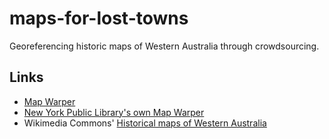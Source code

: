 # maps-for-lost-towns
Georeferencing historic maps of Western Australia through crowdsourcing.

## Links
* [Map Warper](http://mapwarper.net/)
* [New York Public Library's own Map Warper](http://maps.nypl.org/warper/)
* Wikimedia Commons' [Historical maps of Western Australia](https://commons.wikimedia.org/wiki/Category:Historical_maps_of_Western_Australia)
